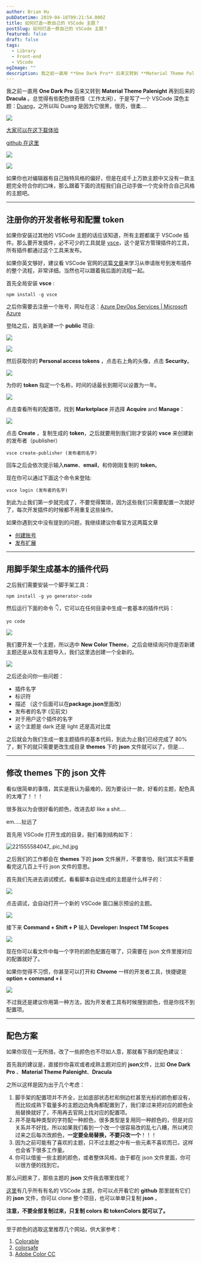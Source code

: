 ```yaml
---
author: Brian Hu
pubDatetime: 2019-04-18T09:21:54.000Z
title: 如何打造一款自己的 VSCode 主题？
postSlug: 如何打造一款自己的 VSCode 主题？
featured: false
draft: false
tags:
  - Library
  - Front-end
  - VScode
ogImage: ""
description: 我之前一直用 **One Dark Pro** 后来又转到 **Material Theme Palenight** 再到后来的 **Dracula** 。总觉得有些配色很奇怪（工作太闲），于是写了一个 VSCode 深色主题：
---
```


我之前一直用 **One Dark Pro** 后来又转到 **Material Theme Palenight** 再到后来的 **Dracula** 。总觉得有些配色很奇怪（工作太闲），于是写了一个 VSCode 深色主题：[Duang](https://github.com/hubingliang/Duang)，之所以叫 Duang 是因为它很黑，很亮，很柔....

![](https://res.cloudinary.com/dewu7okpv/image/upload/v1675679420/blog/16a30374038ac5db_tplv-t2oaga2asx-zoom-in-crop-mark_3024_0_0_0_auwz0t.webp)

[大家可以在这下载体验](https://marketplace.visualstudio.com/items?itemName=Brownhu.duang)

[github 在这里](https://github.com/hubingliang/Duang)

![](https://res.cloudinary.com/dewu7okpv/image/upload/v1675679460/blog/16a303c83daf3bb6_tplv-t2oaga2asx-zoom-in-crop-mark_3024_0_0_0_yazsrs.webp)

![](https://res.cloudinary.com/dewu7okpv/image/upload/v1675679485/blog/16a3062d5015d575_tplv-t2oaga2asx-zoom-in-crop-mark_3024_0_0_0_rk1xrs.webp)

如果你也对编辑器有自己独特风格的偏好，但是在成千上万款主题中又没有一款主题完全符合你的口味，那么跟着下面的流程我们自己动手做一个完全符合自己风格的主题吧。

---

## 注册你的开发者帐号和配置 token

如果你安装过其他的 VSCode 主题的话应该知道，所有主题都属于 VSCode 插件。那么要开发插件，必不可少的工具就是 [vsce](https://github.com/Microsoft/vscode-vsce)，这个是官方管理插件的工具，所有插件都通过这个工具来发布。

如果你英文够好，建议看 VSCode 官网的这篇[文章](https://code.visualstudio.com/api/working-with-extensions/publishing-extension)来学习从申请账号到发布插件的整个流程，非常详细。当然也可以跟着我后面的流程一起。

首先全局安装 **vsce** :

```
npm install -g vsce
```

之后你需要去注册一个账号，网址在这：[Azure DevOps Services | Microsoft Azure](https://azure.microsoft.com/zh-cn/services/devops/)

登陆之后，首先新建一个 **public** 项目:

![](https://res.cloudinary.com/dewu7okpv/image/upload/v1675679513/blog/16a2fc45a7e1f7c1_tplv-t2oaga2asx-zoom-in-crop-mark_3024_0_0_0_czg1k9.webp)

![](https://res.cloudinary.com/dewu7okpv/image/upload/v1675679532/blog/16a2fbc998050c96_tplv-t2oaga2asx-zoom-in-crop-mark_3024_0_0_0_ueqws3.webp)

然后获取你的 **Personal access tokens** ，点击右上角的头像，点击 **Security**。

![](https://res.cloudinary.com/dewu7okpv/image/upload/v1675679552/blog/16a2fc9eafaf6678_tplv-t2oaga2asx-zoom-in-crop-mark_3024_0_0_0_vhuxyz.webp)

为你的 **token** 指定一个名称，时间的话最长到期可以设置为一年。

![](https://res.cloudinary.com/dewu7okpv/image/upload/v1675679570/blog/16a2fcf53e722c4a_tplv-t2oaga2asx-zoom-in-crop-mark_3024_0_0_0_xtfsl7.webp)

点击查看所有的配置项，找到 **Marketplace** 并选择 **Acquire** and **Manage**：

![](https://res.cloudinary.com/dewu7okpv/image/upload/v1675679588/blog/16a2fd0406d2c348_tplv-t2oaga2asx-zoom-in-crop-mark_3024_0_0_0_d69k7e.webp)

点击 **Create** ，复制生成的 **token**，之后就要用到我们刚才安装的 **vsce** 来创建新的发布者（publisher）

```
vsce create-publisher (发布者的名字)
```

回车之后会依次提示输入**name**、**email**，和你刚刚复制的 **token**。

现在你可以通过下面这个命令来登陆:

```
vsce login (发布者的名字)
```

到此为止我们第一步就完成了，不要觉得繁琐，因为这些我们只需要配置一次就好了，每次开发插件的时候都不用重复这些操作。

如果你遇到文中没有提到的问题，我继续建议你看官方这两篇文章

- [创建账号](https://docs.microsoft.com/zh-cn/azure/devops/organizations/accounts/create-organization?view=azure-devops)
- [发布扩展](https://code.visualstudio.com/api/working-with-extensions/publishing-extension)

---

## 用脚手架生成基本的插件代码

之后我们需要安装一个脚手架工具：

```
npm install -g yo generator-code
```

然后运行下面的命令 👇，它可以在任何目录中生成一套基本的插件代码：

```
yo code
```

![](https://res.cloudinary.com/dewu7okpv/image/upload/v1675679609/blog/16a2fe0fab9fb691_tplv-t2oaga2asx-zoom-in-crop-mark_3024_0_0_0_fhwsyy.webp)

我们要开发一个主题，所以选中 **New Color Theme**，之后会继续询问你是否新建主题还是从现有主题导入，我们这里选创建一个全新的。

![](https://res.cloudinary.com/dewu7okpv/image/upload/v1675679623/blog/16a2fe3e4302080e_tplv-t2oaga2asx-zoom-in-crop-mark_3024_0_0_0_wegl0p.webp)

之后还会问你一些问题：

- 插件名字
- 标识符
- 描述 （这个后面可以在**package.json**里面改）
- 发布者的名字 (见前文)
- 对于用户这个插件的名字
- 这个主题是 dark 还是 light 还是高对比度

之后就会为我们生成一套主题插件的基本代码，到此为止我们已经完成了 80%了，剩下的就只需要更改生成目录 **themes** 下的 **json** 文件就可以了，但是....

---

## 修改 themes 下的 json 文件

看似很简单的事情，其实是我认为最难的，因为要设计一款，好看的主题，配色真的太难了！！！

很多我以为会很好看的颜色，改进去却 like a shit....

em.....扯远了

首先用 VSCode 打开生成的目录，我们看到结构如下：

![221555584047_.pic_hd.jpg](https://res.cloudinary.com/dewu7okpv/image/upload/v1675679641/blog/16a3009f1663e799_tplv-t2oaga2asx-zoom-in-crop-mark_3024_0_0_0_p7omf3.webp)

之后我们的工作都会在 **themes** 下的 **json** 文件展开，不要害怕，我们其实不需要看完这几百上千行 json 文件的意思。

首先我们先进去调试模式，看看脚本自动生成的主题是什么样子的：

![](https://res.cloudinary.com/dewu7okpv/image/upload/v1675679658/blog/16a300dbfbd72558_tplv-t2oaga2asx-zoom-in-crop-mark_3024_0_0_0_d05al1.webp)

点击调试，会自动打开一个新的 VSCode 窗口展示预设的主题。

![](https://res.cloudinary.com/dewu7okpv/image/upload/v1675679677/blog/16a301018c9aec7d_tplv-t2oaga2asx-zoom-in-crop-mark_3024_0_0_0_z2befs.webp)

接下来 **Command + Shift + P** 输入 **Developer: Inspect TM Scopes**

![](https://res.cloudinary.com/dewu7okpv/image/upload/v1675679694/blog/16a30132c4f482c7_tplv-t2oaga2asx-zoom-in-crop-mark_3024_0_0_0_c6o4po.webp)

现在你可以看文件中每一个字符的颜色配置在哪了，只需要在 json 文件里搜对应的配置就好了。

如果你觉得不习惯，你甚至可以打开和 **Chrome** 一样的开发者工具，快捷键是 **option + command + i**

![](https://res.cloudinary.com/dewu7okpv/image/upload/v1675679712/blog/16a3015c6f12955f_tplv-t2oaga2asx-zoom-in-crop-mark_3024_0_0_0_v5jb7g.webp)

不过我还是建议你用第一种方法，因为开发者工具有时候搜到颜色，但是你找不到配置项。

---

## 配色方案

如果你现在一无所措，改了一些颜色也不尽如人意，那就看下我的配色建议：

首先我的建议是，直接抄你喜欢或者成熟主题对应的 **json**文件，比如 **One Dark Pro** 、**Material Theme Palenight**、**Dracula**

之所以这样是因为出于几个考虑：

1. 脚手架的配置项并不齐全，比如底部状态栏和侧边栏甚至光标的颜色都没有，而比较成熟下载量多的主题边边角角都配置到了，我们拿过来把对应的颜色全局替换就好了，不用再去官网上找对应的配置项。
2. 并不是每种类型的字符配一种颜色，很多类型是复用同一种颜色的，但是对应关系并不好找，所以如果我们看到一个改一个很容易改的乱七八糟，所以拷贝过来之后每次改颜色，**一定要全局替换，不要只改一个**！！！
3. 因为之前可能有了喜欢的主题，只不过主题之中有一些元素不喜欢而已，这样也会省下很多工作量。
4. 你可以借鉴一些主题的颜色，或者整体风格，由于都在 json 文件里面，你可以很方便的找到它。

那么问题来了，那些主题的 **json** 文件我去哪里找呢？

[这里](https://vscodethemes.com/)有几乎所有有名的 VSCode 主题，你可以点开看它的 **github** 那里就有它们的 **json** 文件，你可以 clone 整个项目，也可以单单只复制 **json** 。

**注意，不要全部复制过来，只复制 **colors** 和 **tokenColors** 就可以了。**

---

至于颜色的选取这里推荐几个网站，供大家参考：

1. [Colorable](http://jxnblk.com/colorable/demos/text/)
2. [colorsafe](http://colorsafe.co/)
3. [Adobe Color CC](https://color.adobe.com/zh/create)
